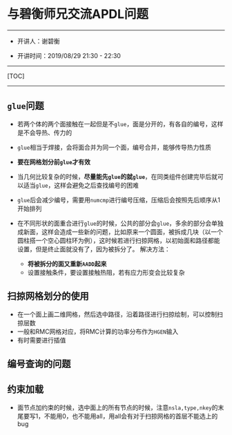 # 与碧衡师兄交流APDL问题

---

* 开讲人：谢碧衡

* 开讲时间：2019/08/29 21:30 - 22:30

---

[TOC]

---

## `glue`问题

* 若两个体的两个面接触在一起但是不`glue`，面是分开的，有各自的编号，这样是不会导热、传力的

* `glue`相当于焊接，会将面合并为同一个面，编号合并，能够传导热力性质
  
* **要在网格划分前`glue`才有效**
  
* 当几何比较复杂的时候，**尽量能先`glue`的就`glue`**，在同类组件创建完毕后就可以适当`glue`，这样会避免之后查找编号的困难
  
* `glue`后会减少编号，需要用`numcmp`进行编号压缩，压缩后会按照先后顺序从1开始排列

* 在不同形状的面重合进行`glue`的时候，公共的部分会`glue`，多余的部分会单独成新面，这样会造成一些新的问题，比如原来一个圆面，被拆成几块（以一个圆柱搭一个空心圆柱环为例），这时候若进行扫掠网格，以初始面和路径都能设置，但是终止面就没有了，因为被拆分了。
  解决方法：
  * **将被拆分的面又重新`AADD`起来**
  * 设置接触条件，要设置接触热阻，若有应力形变会比较复杂

## 扫掠网格划分的使用

* 在一个面上画二维网格，然后选中路径，沿着路径进行扫掠绘制，可以控制扫掠层数
* 一般和RMC网格对应，将RMC计算的功率分布作为`HGEN`输入
* 有时需要进行插值

## 编号查询的问题

## 约束加载

* 面节点加约束的时候，选中面上的所有节点的时候，注意`nsla,type,nkey`的末尾要写1，不能用0，也不能用all，用all会有对于扫掠网格的首层不能选上的bug
